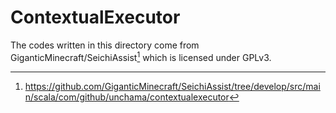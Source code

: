 # ContextualExecutor

The codes written in this directory come from GiganticMinecraft/SeichiAssist[^1] which is licensed under GPLv3.

[^1]: https://github.com/GiganticMinecraft/SeichiAssist/tree/develop/src/main/scala/com/github/unchama/contextualexecutor
